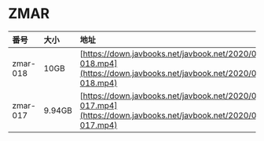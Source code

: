 # ZMAR

| 番号 | 大小 | 地址 |
| :--- | :--- | :--- |
| zmar-018 | 10GB | [https://down.javbooks.net/javbook.net/2020/06/22/zmar-018.mp4](https://down.javbooks.net/javbook.net/2020/06/22/zmar-018.mp4) |
| zmar-017 | 9.94GB | [https://down.javbooks.net/javbook.net/2020/06/22/zmar-017.mp4](https://down.javbooks.net/javbook.net/2020/06/22/zmar-017.mp4) |



